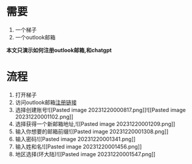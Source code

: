 # 需要
1. 一个梯子
2. 一个outlook邮箱

**本文只演示如何注册outlook邮箱,和chatgpt**
# 流程
1. 打开梯子
2. 访问outlook邮箱[注册链接](https://www.microsoft.com/zh-cn/microsoft-365/outlook)
3. 选择创建账号![[Pasted image 20231220000817.png]]![[Pasted image 20231220001102.png]]
4. 选择获得一个新邮箱地址,![[Pasted image 20231220001209.png]]
5. 输入你想要的邮箱前缀![[Pasted image 20231220001308.png]]
6. 输入密码![[Pasted image 20231220001341.png]]
7. 输入姓和名![[Pasted image 20231220001456.png]]
8. 地区选择(环大陆)![[Pasted image 20231220001547.png]]